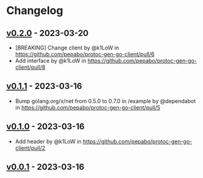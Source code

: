 # Changelog

## [v0.2.0](https://github.com/pepabo/protoc-gen-go-client/compare/v0.1.1...v0.2.0) - 2023-03-20
- [BREAKING] Change client by @k1LoW in https://github.com/pepabo/protoc-gen-go-client/pull/6
- Add interface by @k1LoW in https://github.com/pepabo/protoc-gen-go-client/pull/8

## [v0.1.1](https://github.com/pepabo/protoc-gen-go-client/compare/v0.1.0...v0.1.1) - 2023-03-16
- Bump golang.org/x/net from 0.5.0 to 0.7.0 in /example by @dependabot in https://github.com/pepabo/protoc-gen-go-client/pull/5

## [v0.1.0](https://github.com/pepabo/protoc-gen-go-client/compare/v0.0.1...v0.1.0) - 2023-03-16
- Add header by @k1LoW in https://github.com/pepabo/protoc-gen-go-client/pull/2

## [v0.0.1](https://github.com/pepabo/protoc-gen-go-client/commits/v0.0.1) - 2023-03-16
